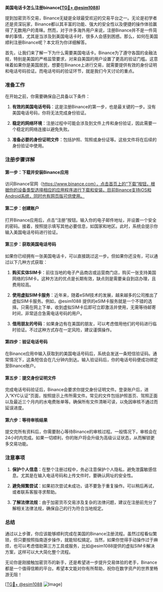 **美国电话卡怎么注册binance[[TG💪+ @esim1088](https://t.me/s/esim1088)]**

提到加密货币交易，Binance无疑是全球最受欢迎的交易平台之一。无论是初学者还是资深玩家，Binance都以其丰富的功能、强大的安全性以及便捷的操作体验赢得了无数用户的青睐。然而，对于许多海外用户来说，注册Binance并不是一件简单的事情，尤其是当涉及到美国电话卡时，很多人会感到困惑。那么，如何在美国顺利注册Binance呢？本文将为你详细解答。

首先，让我们来了解一下为什么需要美国电话卡。Binance为了遵守各国的金融法规，特别是美国的严格监管要求，对来自美国的用户设置了更高的验证门槛。这意味着如果你是美国居民，想要在Binance上进行交易，就需要提供有效的身份证明和电话号码验证。而电话号码的验证环节，就是我们今天讨论的重点。

### 准备工作

在开始之前，你需要确保自己具备以下条件：

1. **有效的美国电话号码**：这是注册Binance的第一步，也是最关键的一步。没有美国电话号码，你将无法完成身份验证。
   
2. **稳定的网络环境**：注册过程中可能会涉及到文件上传和身份验证，因此需要一个稳定的网络连接以避免失败。

3. **准备必要的身份证明文件**：包括护照、驾照或身份证等。这些文件将在后续的身份验证中使用。

### 注册步骤详解

#### 第一步：下载并安装Binance应用

访问Binance官网（https://www.binance.com），点击首页上的“下载”按钮，根据你的设备类型选择相应的应用程序进行下载和安装。目前Binance支持iOS和Android系统，同时也有网页版可供使用。

#### 第二步：创建账户

打开Binance应用后，点击“注册”按钮。输入你的电子邮件地址，并设置一个安全的密码。接着，按照提示填写其他必要信息，如国家和地区。此时，系统会提示你输入美国电话号码进行验证。

#### 第三步：获取美国电话号码

如果你已经拥有一张美国电话卡，可以直接跳过这一步。但如果你还没有，可以通过以下几种方式获取：

1. **购买实体SIM卡**：前往当地的电子产品商店或运营商门店，购买一张支持美国网络的SIM卡。这种方法的优点是长期有效，缺点则是需要亲自到店办理，且费用较高。

2. **使用虚拟SIM卡服务**：近年来，随着eSIM技术的发展，越来越多的公司推出了虚拟SIM卡服务。例如，@esim1088 提供的eSIM卡服务就是一个不错的选择。只需在网上下单，收到虚拟SIM卡后即可立即激活并使用，无需等待邮寄时间，非常适合急需电话号码的用户。

3. **借用朋友的号码**：如果身边有在美国的朋友，可以考虑借用他们的号码进行临时验证。不过这种方式存在一定风险，建议谨慎操作。

#### 第四步：验证电话号码

在Binance应用中输入获取到的美国电话号码后，系统会发送一条短信验证码。通常情况下，这条短信会在几分钟内到达。输入验证码后，你的电话号码便成功绑定至Binance账户。

#### 第五步：提交身份证明文件

完成电话号码验证后，Binance会要求你提交身份证明文件。登录账户后，进入“KYC认证”页面，按照提示上传所需文件。常见的文件包括护照首页、驾照正面以及最近三个月内的水电费账单等。确保所有文件清晰可读，以免因审核不通过而延误进度。

#### 第六步：等待审核结果

提交完所有资料后，你需要耐心等待Binance的审核过程。一般情况下，审核会在24小时内完成。如果一切顺利，你的账户将会升级为高级认证状态，从而解锁更多交易功能。

### 注意事项

1. **保护个人信息**：在整个注册过程中，务必注意保护个人隐私，避免泄露敏感信息。尤其是在输入电话号码和上传文件时，要确认网址的安全性。

2. **避免频繁尝试**：如果初次尝试未成功，请不要急于重复操作。可以稍后再试，或者联系客服寻求帮助。

3. **了解法律法规**：由于加密货币交易涉及复杂的法律问题，建议在注册前充分了解相关法律法规，确保自己的行为符合当地规定。

### 总结

通过以上步骤，你应该能够顺利完成在美国的Binance注册流程。虽然过程看似繁琐，但只要按照指南逐步操作，就能轻松搞定。当然，如果你觉得手动操作过于麻烦，也可以考虑借助第三方工具或服务，比如@esim1088提供的虚拟SIM卡解决方案，这样可以大大简化整个流程。

无论你是刚接触加密货币的新手，还是希望进一步提升交易体验的老手，Binance都是一个值得信赖的平台。希望本文能对你有所帮助，祝你在数字资产的世界里畅游无阻！

[[TG💪+ @esim1088](https://t.me/s/esim1088) ![Image](https://i.postimg.cc/4NQfJmqS/Snipaste-2025-05-13-00-14-12.png)]
